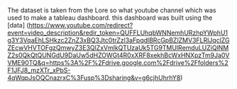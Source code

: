 The dataset is taken from the Lore so what youtube channel which was used to make a tableau dashboard.
this dashboard was built using the [data] (https://www.youtube.com/redirect?event=video_description&redir_token=QUFFLUhqbWNNemhURzhpYWphU1g3Y3VqaEhLSHkzc2ZnZ3xBQ3Jtc0trZzl3aFpqdlBRcGpBZlZMV3FLRlJqclZGZEcwVHVTOFgzQmwyZ3E3QlZxVmlkQTUzaUk5TG9TMUlRemduLUZiQlNMZ2s0QkQtQUNGdU9DaUw5dHZOWGt4R0xXRF8xekhBcWxHNXpzTm9Ja0VVME90TQ&q=https%3A%2F%2Fdrive.google.com%2Fdrive%2Ffolders%2F1JFJ8_mzXTr_xPbS-4qWqpJsOQCnazrxC%3Fusp%3Dsharing&v=g6cjhUhrhY8)

